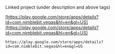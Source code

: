 
Linked project (under description and above tags)

[https://play.google.com/store/apps/details?id=com.nimblebit.vegas&hl=en&gl=US](https://play.google.com/store/apps/details?id=com.nimblebit.vegas&hl=en&gl=US)

```
https://play.google.com/store/apps/details?id=com.nimblebit.vegas&hl=en&gl=US
```


